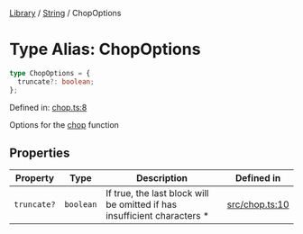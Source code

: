 <!-- markdownlint-disable -->
<!-- cspell: disable -->
[Library](../index.md) / [String](./index.md) / ChopOptions

# Type Alias: ChopOptions

```ts
type ChopOptions = {
  truncate?: boolean;
};
```

Defined in: [chop.ts:8](https://github.com/technobuddha/library/blob/main/src/chop.ts#L8)

Options for the [chop](chop.md) function

## Properties

| Property | Type | Description | Defined in |
| ------ | ------ | ------ | ------ |
| <a id="truncate"></a> `truncate?` | `boolean` | If true, the last block will be omitted if has insufficient characters * | [src/chop.ts:10](https://github.com/technobuddha/library/blob/main/src/chop.ts#L10) |

